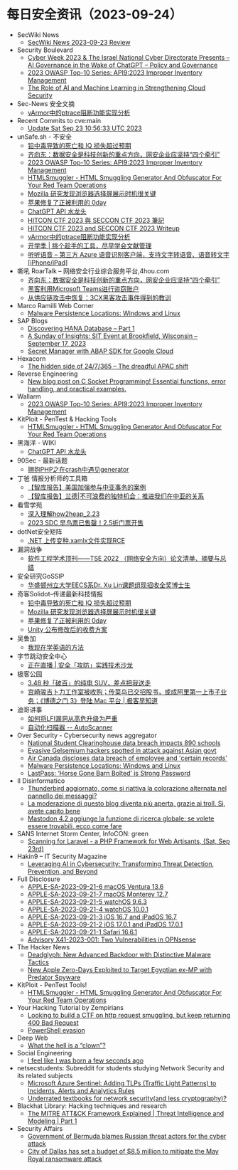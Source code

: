 # 每日安全资讯（2023-09-24）

- SecWiki News
  - [SecWiki News 2023-09-23 Review](http://www.sec-wiki.com/?2023-09-23)
- Security Boulevard
  - [Cyber Week 2023 & The Israel National Cyber Directorate Presents – AI Governance in the Wake of ChatGPT – Policy and Governance](https://securityboulevard.com/2023/09/cyber-week-2023-the-israel-national-cyber-directorate-presents-ai-governance-in-the-wake-of-chatgpt-policy-and-governance/)
  - [2023 OWASP Top-10 Series: API9:2023 Improper Inventory Management](https://securityboulevard.com/2023/09/2023-owasp-top-10-series-api92023-improper-inventory-management/)
  - [The Role of AI and Machine Learning in Strengthening Cloud Security](https://securityboulevard.com/2023/09/the-role-of-ai-and-machine-learning-in-strengthening-cloud-security/)
- Sec-News 安全文摘
  - [vArmor中的ptrace阻断功能实现分析](https://govuln.com/news/url/9NRy)
- Recent Commits to cve:main
  - [Update Sat Sep 23 10:56:33 UTC 2023](https://github.com/trickest/cve/commit/dd2facfd12ab28985ba553d9fad11ccb55c1b470)
- unSafe.sh - 不安全
  - [铅中毒导致的死亡和 IQ 损失超过预期](https://buaq.net/go-177786.html)
  - [齐向东：数据安全是科技创新的重点方向，网安企业应坚持“四个牵引”](https://buaq.net/go-177785.html)
  - [2023 OWASP Top-10 Series: API9:2023 Improper Inventory Management](https://buaq.net/go-177784.html)
  - [HTMLSmuggler - HTML Smuggling Generator And Obfuscator For Your Red Team Operations](https://buaq.net/go-177783.html)
  - [Mozilla 研究发现浏览器选择屏展示时机很关键](https://buaq.net/go-177781.html)
  - [苹果修复了正被利用的 0day](https://buaq.net/go-177782.html)
  - [ChatGPT API 水龙头](https://buaq.net/go-177780.html)
  - [HITCON CTF 2023 與 SECCON CTF 2023 筆記](https://buaq.net/go-177778.html)
  - [HITCON CTF 2023 and SECCON CTF 2023 Writeup](https://buaq.net/go-177779.html)
  - [vArmor中的ptrace阻断功能实现分析](https://buaq.net/go-177775.html)
  - [开学季 | 挑个趁手的工具，尽早学会文献管理](https://buaq.net/go-177776.html)
  - [听听语音 – 第三方 Azure 语音识别客户端，支持文字转语音、语音转文字[iPhone/iPad]](https://buaq.net/go-177777.html)
- 嘶吼 RoarTalk – 网络安全行业综合服务平台,4hou.com
  - [齐向东：数据安全是科技创新的重点方向，网安企业应坚持“四个牵引”](https://www.4hou.com/posts/wyvR)
  - [黑客利用Microsoft Teams进行盗窃账户](https://www.4hou.com/posts/OXRp)
  - [从供应链攻击中恢复：3CX黑客攻击事件得到的教训](https://www.4hou.com/posts/wy8M)
- Marco Ramilli Web Corner
  - [Malware Persistence Locations: Windows and Linux](https://marcoramilli.com/2023/09/23/malware-persistence-locations-windows-and-linux/)
- SAP Blogs
  - [Discovering HANA Database – Part 1](https://blogs.sap.com/2023/09/23/discovering-hana-database-part-1/)
  - [A Sunday of Insights: SIT Event at Brookfield, Wisconsin – September 17, 2023](https://blogs.sap.com/2023/09/23/a-sunday-of-insights-sit-event-at-brookfield-wisconsin-september-17-2023/)
  - [Secret Manager with ABAP SDK for Google Cloud](https://blogs.sap.com/2023/09/23/secret-manager-with-abap-sdk-for-google-cloud/)
- Hexacorn
  - [The hidden side of 24/7/365 – The dreadful APAC shift](https://www.hexacorn.com/blog/2023/09/23/the-hidden-side-of-24-7-365-the-dreadful-apac-shift/)
- Reverse Engineering
  - [New blog post on C Socket Programming! Essential functions, error handling, and practical examples.](https://www.reddit.com/r/ReverseEngineering/comments/16qhtik/new_blog_post_on_c_socket_programming_essential/)
- Wallarm
  - [2023 OWASP Top-10 Series: API9:2023 Improper Inventory Management](https://lab.wallarm.com/api92023-improper-inventory-management/)
- KitPloit - PenTest & Hacking Tools
  - [HTMLSmuggler - HTML Smuggling Generator And Obfuscator For Your Red Team Operations](http://www.kitploit.com/2023/09/htmlsmuggler-html-smuggling-generator.html)
- 黑海洋 - WIKI
  - [ChatGPT API 水龙头](https://blog.upx8.com/3846)
- 90Sec - 最新话题
  - [拥抱PHP之在crash中遇见generator](https://forum.90sec.com/t/topic/2315)
- 丁爸 情报分析师的工具箱
  - [【智库报告】美国加强参与中亚事务的案例](https://mp.weixin.qq.com/s?__biz=MzI2MTE0NTE3Mw==&mid=2651139101&idx=1&sn=0195a541b7d3ce8bbcca7b1487f687b7&chksm=f1af5b27c6d8d231804e503fcf789246354f4905e020434aec51aa9479e6ffdeb9700e52c3f5&scene=58&subscene=0#rd)
  - [【智库报告】兰德|不可浪费的独特机会：推进我们在中亚的关系](https://mp.weixin.qq.com/s?__biz=MzI2MTE0NTE3Mw==&mid=2651139101&idx=2&sn=14452f0c66fd2a539923bde2ea6878ac&chksm=f1af5b27c6d8d23179d64114d9a8c341f00a675398d3043eb44d554f16d59a62d801f17763a8&scene=58&subscene=0#rd)
- 看雪学苑
  - [深入理解how2heap_2.23](https://mp.weixin.qq.com/s?__biz=MjM5NTc2MDYxMw==&mid=2458518561&idx=1&sn=363a41a3ceefe95c7db3495cd6163c0d&chksm=b18d34ab86fabdbd256e8daefe53a45961460ae7c1a03f38fbe95c07429e1e38840db625f1cf&scene=58&subscene=0#rd)
  - [2023 SDC 早鸟票已售罄！2.5折门票开售](https://mp.weixin.qq.com/s?__biz=MjM5NTc2MDYxMw==&mid=2458518561&idx=2&sn=725176252a25f864b286af3d5803dd1d&chksm=b18d34ab86fabdbd013edfacdf1f6f38d22bdff636a8d46949dfd7b0d8df57b4a198614f58b3&scene=58&subscene=0#rd)
- dotNet安全矩阵
  - [.NET 上传变种.xamlx文件实现RCE](https://mp.weixin.qq.com/s?__biz=MzUyOTc3NTQ5MA==&mid=2247488736&idx=2&sn=d24aaa297c51eb620ccdf67af513086d&chksm=fa5aba0dcd2d331bbb22f3f5657199d718c90efed42fcb9cb67ec23d342f887c117e4858f1cb&scene=58&subscene=0#rd)
- 漏洞战争
  - [软件工程学术顶刊——TSE 2022 （网络安全方向）论文清单、摘要与总结](https://mp.weixin.qq.com/s?__biz=MzU0MzgzNTU0Mw==&mid=2247485166&idx=1&sn=8739160ce958c5e644d2aa62be19b666&chksm=fb041216cc739b00323f01e0ed9b15ffda2d8b53ee4fe60887e7dfc1ea5973b0e5881525e850&scene=58&subscene=0#rd)
- 安全研究GoSSIP
  - [华盛顿州立大学EECS系Dr. Xu Lin课题组现招收全奖博士生](https://mp.weixin.qq.com/s?__biz=Mzg5ODUxMzg0Ng==&mid=2247496380&idx=1&sn=cb114b9c8468008e8557d6d92517654d&chksm=c063dc65f7145573b7c5d279283faf25bbd97d357d7d556aa84ef503a33e819962cfc359d61f&scene=58&subscene=0#rd)
- 奇客Solidot–传递最新科技情报
  - [铅中毒导致的死亡和 IQ 损失超过预期](https://www.solidot.org/story?sid=76174)
  - [Mozilla 研究发现浏览器选择屏展示时机很关键](https://www.solidot.org/story?sid=76173)
  - [苹果修复了正被利用的 0day](https://www.solidot.org/story?sid=76172)
  - [Unity 公布修改后的收费方案](https://www.solidot.org/story?sid=76171)
- 吴鲁加
  - [我现在学英语的方法](https://mp.weixin.qq.com/s?__biz=Mzg5NDY4ODM1MA==&mid=2247484512&idx=1&sn=abbd48a5b2146e0dba2738f600fa3fdc&chksm=c01a8951f76d0047f844d45aeaa577013554953ec00a45bc8f0169a2913082bec1e33baf6d3b&scene=58&subscene=0#rd)
- 字节跳动安全中心
  - [正在直播 | 安全「攻防」实践技术沙龙](https://mp.weixin.qq.com/s?__biz=MzUzMzcyMDYzMw==&mid=2247491534&idx=1&sn=e21623dde5ead650e38a34f73ed3b792&chksm=fa9ee498cde96d8e1d79f75adfcf08959e825e23794ddc4ad4fb8b7ea474abe0fee984ba506c&scene=58&subscene=0#rd)
- 极客公园
  - [3.48 秒「破百」的纯电 SUV，差点把我送走](https://mp.weixin.qq.com/s?__biz=MTMwNDMwODQ0MQ==&mid=2653011846&idx=1&sn=a988079b05a0b39bb28a09ad913ea02d&chksm=7e54c23049234b26ccacf79048310e97a640e9e80a71fc9a33dce0b7201ebc7bfb53a228fe6d&scene=58&subscene=0#rd)
  - [宫崎骏吉卜力工作室被收购；传菜鸟已交招股书，或成阿里第一上市子业务；《博德之门 3》登陆 Mac 平台 | 极客早知道](https://mp.weixin.qq.com/s?__biz=MTMwNDMwODQ0MQ==&mid=2653011820&idx=1&sn=3b76024ed04dded08d664f989e59c7be&chksm=7e54c2da49234bccca2379345b0f8d3480a05b07c35592c4974e0e2aa9ec619d623f9eba0234&scene=58&subscene=0#rd)
- 迪哥讲事
  - [如何将LFI漏洞从高危升级为严重](https://mp.weixin.qq.com/s?__biz=MzIzMTIzNTM0MA==&mid=2247492027&idx=1&sn=b3103bc423916d000130703a57b2e6e5&chksm=e8a5ebd8dfd262ced8661d5c4d3b144dc09149410c8badb3603ffe39ce2cdc2ed56608ae38e6&scene=58&subscene=0#rd)
  - [自动化扫描器 -- AutoScanner](https://mp.weixin.qq.com/s?__biz=MzIzMTIzNTM0MA==&mid=2247492027&idx=2&sn=7816147927919cd775c9425981494515&chksm=e8a5ebd8dfd262ceb69ccdd237a2b97528bb2b30b2bc1ee0949230c7002a06eaef8d37480062&scene=58&subscene=0#rd)
- Over Security - Cybersecurity news aggregator
  - [National Student Clearinghouse data breach impacts 890 schools](https://www.bleepingcomputer.com/news/security/national-student-clearinghouse-data-breach-impacts-890-schools/)
  - [Evasive Gelsemium hackers spotted in attack against Asian govt](https://www.bleepingcomputer.com/news/security/evasive-gelsemium-hackers-spotted-in-attack-against-asian-govt/)
  - [Air Canada discloses data breach of employee and 'certain records'](https://www.bleepingcomputer.com/news/security/air-canada-discloses-data-breach-of-employee-and-certain-records/)
  - [Malware Persistence Locations: Windows and Linux](https://marcoramilli.com/2023/09/23/malware-persistence-locations-windows-and-linux/)
  - [LastPass: ‘Horse Gone Barn Bolted’ is Strong Password](https://krebsonsecurity.com/2023/09/lastpass-horse-gone-barn-bolted-is-strong-password/)
- Il Disinformatico
  - [Thunderbird aggiornato, come si riattiva la colorazione alternata nel pannello dei messaggi?](http://attivissimo.blogspot.com/2023/09/thunderbird-aggiornato-come-si-riattiva.html)
  - [La moderazione di questo blog diventa più aperta, grazie ai troll. Sì, avete capito bene](http://attivissimo.blogspot.com/2023/09/la-moderazione-di-questo-blog-diventa.html)
  - [Mastodon 4.2 aggiunge la funzione di ricerca globale: se volete essere trovabili, ecco come fare](http://attivissimo.blogspot.com/2023/09/mastodon-42-aggiunge-la-funzione-di.html)
- SANS Internet Storm Center, InfoCON: green
  - [Scanning for Laravel - a PHP Framework for Web Artisants, (Sat, Sep 23rd)](https://isc.sans.edu/diary/rss/30242)
- Hakin9 –  IT Security Magazine
  - [Leveraging AI in Cybersecurity: Transforming Threat Detection, Prevention, and Beyond](https://hakin9.org/leveraging-ai-in-cybersecurity-transforming-threat-detection-prevention-and-beyond/)
- Full Disclosure
  - [APPLE-SA-2023-09-21-6 macOS Ventura 13.6](https://seclists.org/fulldisclosure/2023/Sep/19)
  - [APPLE-SA-2023-09-21-7 macOS Monterey 12.7](https://seclists.org/fulldisclosure/2023/Sep/18)
  - [APPLE-SA-2023-09-21-5 watchOS 9.6.3](https://seclists.org/fulldisclosure/2023/Sep/17)
  - [APPLE-SA-2023-09-21-4 watchOS 10.0.1](https://seclists.org/fulldisclosure/2023/Sep/16)
  - [APPLE-SA-2023-09-21-3 iOS 16.7 and iPadOS 16.7](https://seclists.org/fulldisclosure/2023/Sep/15)
  - [APPLE-SA-2023-09-21-2 iOS 17.0.1 and iPadOS 17.0.1](https://seclists.org/fulldisclosure/2023/Sep/14)
  - [APPLE-SA-2023-09-21-1 Safari 16.6.1](https://seclists.org/fulldisclosure/2023/Sep/13)
  - [Advisory X41-2023-001: Two Vulnerabilities in OPNsense](https://seclists.org/fulldisclosure/2023/Sep/12)
- The Hacker News
  - [Deadglyph: New Advanced Backdoor with Distinctive Malware Tactics](https://thehackernews.com/2023/09/deadglyph-new-advanced-backdoor-with.html)
  - [New Apple Zero-Days Exploited to Target Egyptian ex-MP with Predator Spyware](https://thehackernews.com/2023/09/latest-apple-zero-days-used-to-hack.html)
- KitPloit - PenTest Tools!
  - [HTMLSmuggler - HTML Smuggling Generator And Obfuscator For Your Red Team Operations](http://www.kitploit.com/2023/09/htmlsmuggler-html-smuggling-generator.html)
- Your Hacking Tutorial by Zempirians
  - [Looking to build a CTF on http request smuggling, but keep returning 400 Bad Request](https://www.reddit.com/r/HowToHack/comments/16qc27y/looking_to_build_a_ctf_on_http_request_smuggling/)
  - [PowerShell evasion](https://www.reddit.com/r/HowToHack/comments/16pxfl4/powershell_evasion/)
- Deep Web
  - [What the hell is a “clown”?](https://www.reddit.com/r/deepweb/comments/16qbnmk/what_the_hell_is_a_clown/)
- Social Engineering
  - [I feel like I was born a few seconds ago](https://www.reddit.com/r/SocialEngineering/comments/16qdybe/i_feel_like_i_was_born_a_few_seconds_ago/)
- netsecstudents: Subreddit for students studying Network Security and its related subjects
  - [Microsoft Azure Sentinel: Adding TLPs (Traffic Light Patterns) to Incidents, Alerts and Analytics Rules](https://www.reddit.com/r/netsecstudents/comments/16pyxs9/microsoft_azure_sentinel_adding_tlps_traffic/)
  - [Underrated textbooks for network security(and less cryptography)?](https://www.reddit.com/r/netsecstudents/comments/16px66x/underrated_textbooks_for_network_securityand_less/)
- Blackhat Library: Hacking techniques and research
  - [The MITRE ATT&CK Framework Explained | Threat Intelligence and Modeling | Part 1](https://www.reddit.com/r/blackhat/comments/16puq73/the_mitre_attck_framework_explained_threat/)
- Security Affairs
  - [Government of Bermuda blames Russian threat actors for the cyber attack](https://securityaffairs.com/151273/hacking/government-of-bermuda-cyberattack.html)
  - [City of Dallas has set a budget of $8.5 million to mitigate the May Royal ransomware attack](https://securityaffairs.com/151264/data-breach/city-of-dallas-royal-ransomware-attack-may.html)

